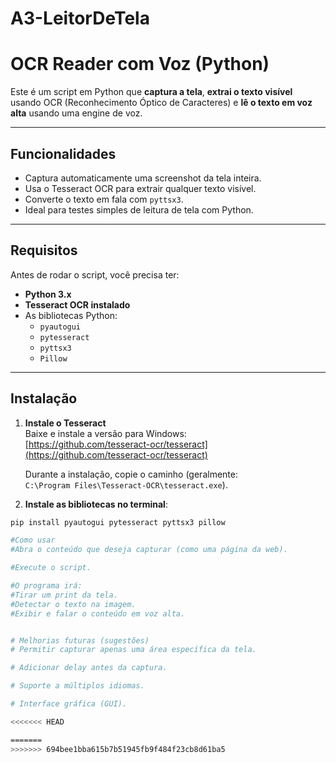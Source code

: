 # A3-LeitorDeTela

#  OCR Reader com Voz (Python)

Este é um script em Python que **captura a tela**, **extrai o texto visível** usando OCR (Reconhecimento Óptico de Caracteres) e **lê o texto em voz alta** usando uma engine de voz.

---

##  Funcionalidades

- Captura automaticamente uma screenshot da tela inteira.
- Usa o Tesseract OCR para extrair qualquer texto visível.
- Converte o texto em fala com `pyttsx3`.
- Ideal para testes simples de leitura de tela com Python.

---

## Requisitos

Antes de rodar o script, você precisa ter:

- **Python 3.x**
- **Tesseract OCR instalado**
- As bibliotecas Python:
  - `pyautogui`
  - `pytesseract`
  - `pyttsx3`
  - `Pillow`

---

##  Instalação

1. **Instale o Tesseract**  
   Baixe e instale a versão para Windows:  
   [https://github.com/tesseract-ocr/tesseract](https://github.com/tesseract-ocr/tesseract)

   Durante a instalação, copie o caminho (geralmente:  
   `C:\Program Files\Tesseract-OCR\tesseract.exe`).

2. **Instale as bibliotecas no terminal**:

```bash
pip install pyautogui pytesseract pyttsx3 pillow

#Como usar
#Abra o conteúdo que deseja capturar (como uma página da web).

#Execute o script.

#O programa irá:
#Tirar um print da tela.
#Detectar o texto na imagem.
#Exibir e falar o conteúdo em voz alta.


# Melhorias futuras (sugestões)
# Permitir capturar apenas uma área específica da tela.

# Adicionar delay antes da captura.

# Suporte a múltiplos idiomas.

# Interface gráfica (GUI).

<<<<<<< HEAD

=======
>>>>>>> 694bee1bba615b7b51945fb9f484f23cb8d61ba5
